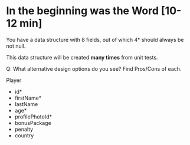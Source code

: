 # In the beginning was the Word [10-12 min]
  
 You have a data structure with 8 fields, out of which 4* should always be not null.

This data structure will be created **many times** from unit tests.

Q: What alternative design options do you see? Find Pros/Cons of each.

Player
- id*
- firstName*
- lastName
- age*
- profilePhotoId*
- bonusPackage
- penalty
- country
